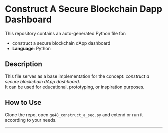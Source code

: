 # Construct A Secure Blockchain Dapp Dashboard

This repository contains an auto-generated Python file for:

- construct a secure blockchain dApp dashboard
- **Language**: Python

## Description

This file serves as a base implementation for the concept: *construct a secure blockchain dApp dashboard*.  
It can be used for educational, prototyping, or inspiration purposes.

## How to Use

Clone the repo, open `ge48_construct_a_sec.py` and extend or run it according to your needs.

---


